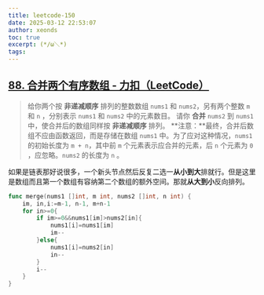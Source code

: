 ```yaml
---
title: leetcode-150
date: 2025-03-12 22:53:07
author: xeonds
toc: true
excerpt: (*/ω＼*)
tags:
---
```


## [88. 合并两个有序数组 - 力扣（LeetCode）](https://leetcode.cn/problems/merge-sorted-array/?envType=study-plan-v2&envId=top-interview-150)

>给你两个按 **非递减顺序** 排列的整数数组 `nums1` 和 `nums2`，另有两个整数 `m` 和 `n` ，分别表示 `nums1` 和 `nums2` 中的元素数目。
>请你 **合并** `nums2` 到 `nums1` 中，使合并后的数组同样按 **非递减顺序** 排列。
> **注意：**最终，合并后数组不应由函数返回，而是存储在数组 `nums1` 中。为了应对这种情况，`nums1` 的初始长度为 `m + n`，其中前 `m` 个元素表示应合并的元素，后 `n` 个元素为 `0` ，应忽略。`nums2` 的长度为 `n` 。

如果是链表那好说很多，一个新头节点然后反复二选一**从小到大**排就行。但是这里是数组而且第一个数组有容纳第二个数组的额外空间。那就**从大到小**反向排列。

```go
func merge(nums1 []int, m int, nums2 []int, n int) {
    im, in,i:=m-1, n-1, m+n-1
    for in>=0{
        if im>=0&&nums1[im]>nums2[in]{
            nums1[i]=nums1[im]
            im--
        }else{
            nums1[i]=nums2[in]
            in--
        }
        i--
    }
}
```

